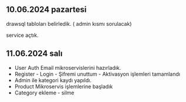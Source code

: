 ## 10.06.2024 pazartesi

drawsql tabloları belirledik. ( admin kısmı sorulacak)

service açtık.
## 11.06.2024 salı
* User Auth Email mikroservislerini hazırladık.
* Register - Login - Şifremi unuttum - Aktivasyon işlemleri tamamlandı
* Admin ile kategori kaydı yapıldı.
* Product Mikroservis işlemlerine başladık
* Category ekleme - silme 



 


